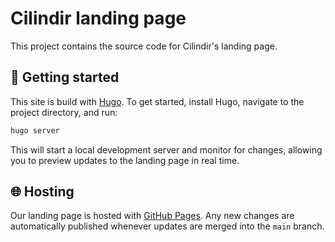 # Cilindir landing page

This project contains the source code for Cilindir's landing page.

## 🚀 Getting started

This site is build with [Hugo](https://gohugo.io/installation/). To get started, install Hugo, navigate to the project directory, and run:

```bash
hugo server
```

This will start a local development server and monitor for changes, allowing you to preview updates to the landing page in real time.

## 🌐 Hosting

Our landing page is hosted with [GitHub Pages](https://docs.github.com/en/pages). Any new changes are automatically published whenever updates are merged into the `main` branch.
